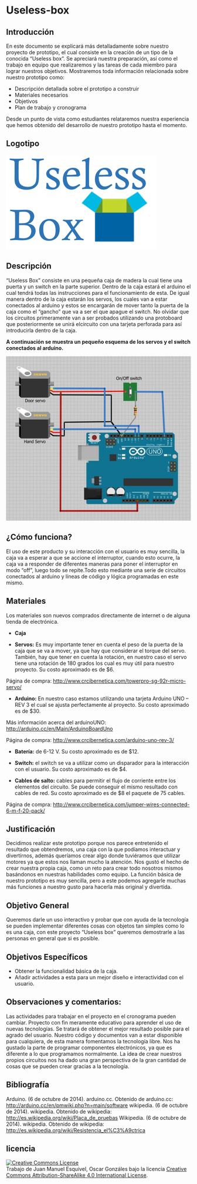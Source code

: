 Useless-box
============

Introducción
------------

En este documento se explicará más detalladamente sobre nuestro proyecto de prototipo, el cual consiste en la creación de un tipo de la conocida “Useless box”. Se apreciará nuestra preparación, así como el trabajo en equipo que realizaremos y las tareas de cada miembro para lograr nuestros objetivos. Mostraremos toda información relacionada sobre nuestro prototipo como:

- Descripción detallada sobre el prototipo a construir
- Materiales necesarios
- Objetivos
- Plan de trabajo y cronograma

Desde un punto de vista como estudiantes relataremos nuestra experiencia que hemos obtenido del desarrollo de nuestro prototipo hasta el momento.

Logotipo
--------
![Logotipo](https://github.com/XxxJMxxX/ArquitecturaComputadores-Useless-box/blob/master/images/logo.png)

Descripción
-----------
“Useless Box” consiste en una pequeña caja de madera la cual tiene una puerta y un switch en la parte superior. Dentro de la caja estará el arduino el cual tendrá todas las instrucciones para el funcionamiento de esta. De igual manera dentro de la caja estarán los servos, los cuales van a estar conectados al arduino y estos se encargarán de mover tanto la puerta de la caja como el “gancho” que va a ser el que apague el switch. No olvidar que los circuitos primeramente van a ser probados utilizando una protoboard que posteriormente se unirá elcircuito con una tarjeta perforada para así introducirla dentro de la caja. 

**A continuación se muestra un pequeño esquema de los servos y el switch conectados al arduino.**

![Esquema](https://github.com/XxxJMxxX/ArquitecturaComputadores-Useless-box/blob/master/images/esquema.jpg)

¿Cómo funciona?
---------------
El uso de este producto y su interacción con el usuario es muy sencilla, la caja va a esperar a que se accione el interruptor, cuando esto ocurre, la caja va a responder de diferentes maneras para poner el interruptor en modo “off”, luego todo se repite.Todo esto mediante una serie de circuitos conectados al arduino y líneas de código y lógica programadas en este mismo.  

Materiales
-----------
Los materiales son nuevos comprados directamente de internet o de alguna tienda de electrónica.

- **Caja**

- **Servos:** Es muy importante tener en cuenta el peso de la puerta de la caja que se va a mover, ya que hay que considerar el torque del servo. También, hay que tener en cuenta la rotación, en nuestro caso el servo tiene una rotación de 180 grados los cual es muy útil para nuestro proyecto. Su costo aproximado es de $6.

Página de compra: http://www.crcibernetica.com/towerpro-sg-92r-micro-servo/

- **Arduino:** En nuestro caso estamos utilizando una tarjeta Arduino UNO – REV 3 el cual se ajusta perfectamente al proyecto. Su costo aproximado es de $30.

Más información acerca del arduinoUNO: http://arduino.cc/en/Main/ArduinoBoardUno

Página de compra: http://www.crcibernetica.com/arduino-uno-rev-3/

- **Batería:** de 6-12 V. Su costo aproximado es de $12.

- **Switch:** el switch se va a utilizar como un disparador para la interacción con el usuario.
Su costo aproximado es de $4.

- **Cables de salto:** cables para permitir el flujo de corriente entre los elementos del circuito.
Se puede conseguir el mismo resultado con cables de red. Su costo aproximado es de $8 el paquete de 75 cables.

Página de compra: http://www.crcibernetica.com/jumper-wires-connected-6-m-f-20-pack/

Justificación
-------------

Decidimos realizar este prototipo porque nos parece entretenido el resultado que obtendremos, una caja con la que podíamos interactuar y divertirnos, además queríamos crear algo donde tuviéramos que utilizar motores ya que estos nos llaman mucho la atención.
Nos gustó el hecho de crear nuestra propia caja, como un reto para crear todo nosotros mismos basándonos en nuestras habilidades como equipo.
La función básica de nuestro prototipo es muy sencilla, pero a este podemos agregarle muchas más funciones a nuestro gusto para hacerla más original y divertida.

Objetivo General
----------------

Queremos darle un uso interactivo y probar que con ayuda de la tecnología se pueden implementar diferentes cosas con objetos tan simples como lo es una caja, con este proyecto “Useless box” queremos demostrarle a las personas en general que si es posible. 


Objetivos Específicos
---------------------

- Obtener la funcionalidad básica de la caja. 
- Añadir actividades a esta para un mejor diseño e interactividad con el usuario. 

Observaciones y comentarios:
----------------------------

Las actividades para trabajar en el proyecto en el cronograma pueden cambiar.
Proyecto con fin meramente educativo para aprender el uso de nuevas
tecnologías.
Se tratará de obtener el mejor resultado posible para el agrado del usuario.
Nuestro código y documentos van a estar disponible para cualquiera, de esta manera fomentamos la tecnología libre.
Nos ha gustado la parte de programar componentes electrónicos, ya que es diferente a lo que programamos normalmente.
La idea de crear nuestros propios circuitos nos ha dado una gran perspectiva de la gran cantidad de cosas que se pueden crear gracias a la tecnología.

Bibliografía
------------

Arduino. (6 de octubre de 2014). arduino.cc. Obtenido de arduino.cc: http://arduino.cc/en/pmwiki.php?n=main/software
wikipedia. (6 de octubre de 2014). wikipedia. Obtenido de wikipedia: http://es.wikipedia.org/wiki/Placa_de_pruebas
Wikipedia. (6 de octubre de 2014). wikipedia. Obtenido de wikipedia: http://es.wikipedia.org/wiki/Resistencia_el%C3%A9ctrica

licencia
--------

<a rel="license" href="http://creativecommons.org/licenses/by-sa/4.0/"><img alt="Creative Commons License" style="border-width:0" src="https://i.creativecommons.org/l/by-sa/4.0/88x31.png" /></a><br />Trabajo de <span xmlns:cc="http://creativecommons.org/ns#" property="cc:attributionName">Juan Manuel Esquivel, Oscar Gonzáles</span> bajo la licencia <a rel="license" href="http://creativecommons.org/licenses/by-sa/4.0/">Creative Commons Attribution-ShareAlike 4.0 International License</a>.

